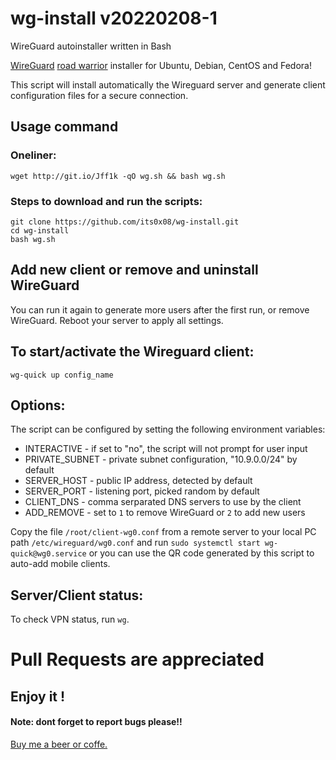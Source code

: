 # wg-install v20220208-1
WireGuard autoinstaller written in Bash

[WireGuard](https://www.wireguard.com) [road warrior](http://en.wikipedia.org/wiki/Road_warrior_%28computing%29) installer for Ubuntu, Debian, CentOS and Fedora!

This script will install automatically the Wireguard server and generate client configuration files for a secure connection.

## Usage command

### Oneliner: 
`wget http://git.io/Jff1k -qO wg.sh && bash wg.sh`

### Steps to download and run the scripts:
```
git clone https://github.com/its0x08/wg-install.git
cd wg-install
bash wg.sh
```

## Add new client or remove and uninstall WireGuard
You can run it again to generate more users after the first run, or remove WireGuard. Reboot your server to apply all settings.

## To start/activate the Wireguard client: 
`wg-quick up config_name`

## Options:

The script can be configured by setting the following environment variables:

* INTERACTIVE - if set to "no", the script will not prompt for user input
* PRIVATE_SUBNET - private subnet configuration, "10.9.0.0/24" by default
* SERVER_HOST - public IP address, detected by default
* SERVER_PORT - listening port, picked random by default
* CLIENT_DNS - comma serparated DNS servers to use by the client
* ADD_REMOVE - set to `1` to remove WireGuard or `2` to add new users


Copy the file `/root/client-wg0.conf` from a remote server to your local PC 
path `/etc/wireguard/wg0.conf` and run `sudo systemctl start wg-quick@wg0.service` or 
you can use the QR code generated by this script to auto-add mobile clients.

## Server/Client status: 
To check VPN status, run `wg`.

# Pull Requests are appreciated

## Enjoy it !

#### Note: dont forget to report bugs please!!

[Buy me a beer or coffe.](https://www.paypal.me/begaj)
